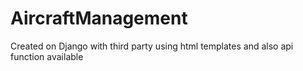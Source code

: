 # AircraftManagement
Created on Django with third party using html templates and also api function available
